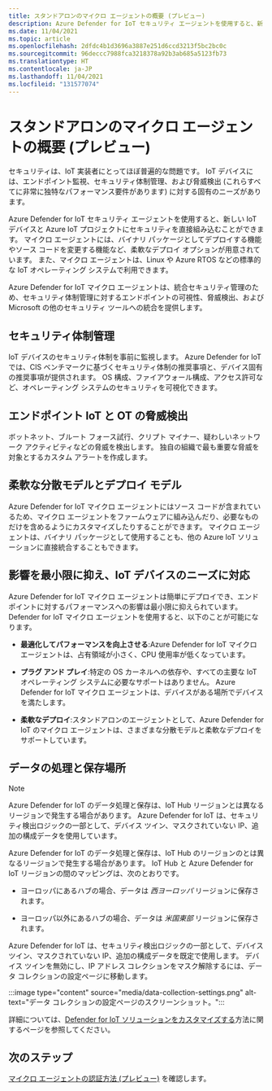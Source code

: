 ```yaml
---
title: スタンドアロンのマイクロ エージェントの概要 (プレビュー)
description: Azure Defender for IoT セキュリティ エージェントを使用すると、新しい IoT デバイスと Azure IoT プロジェクトにセキュリティを直接組み込むことができます。
ms.date: 11/04/2021
ms.topic: article
ms.openlocfilehash: 2dfdc4b1d3696a3887e251d6ccd3213f5bc2bc0c
ms.sourcegitcommit: 96deccc7988fca3218378a92b3ab685a5123fb73
ms.translationtype: HT
ms.contentlocale: ja-JP
ms.lasthandoff: 11/04/2021
ms.locfileid: "131577074"
---
```

# <a name="standalone-micro-agent-overview-preview"></a>スタンドアロンのマイクロ エージェントの概要 (プレビュー)

セキュリティは、IoT 実装者にとってほぼ普遍的な問題です。 IoT デバイスには、エンドポイント監視、セキュリティ体制管理、および脅威検出 (これらすべてに非常に独特なパフォーマンス要件があります) に対する固有のニーズがあります。

Azure Defender for IoT セキュリティ エージェントを使用すると、新しい IoT デバイスと Azure IoT プロジェクトにセキュリティを直接組み込むことができます。 マイクロ エージェントには、バイナリ パッケージとしてデプロイする機能やソース コードを変更する機能など、柔軟なデプロイ オプションが用意されています。 また、マイクロ エージェントは、Linux や Azure RTOS などの標準的な IoT オペレーティング システムで利用できます。

Azure Defender for IoT マイクロ エージェントは、統合セキュリティ管理のため、セキュリティ体制管理に対するエンドポイントの可視性、脅威検出、および Microsoft の他のセキュリティ ツールへの統合を提供します。

## <a name="security-posture-management"></a>セキュリティ体制管理

IoT デバイスのセキュリティ体制を事前に監視します。 Azure Defender for IoT では、CIS ベンチマークに基づくセキュリティ体制の推奨事項と、デバイス固有の推奨事項が提供されます。 OS 構成、ファイアウォール構成、アクセス許可など、オペレーティング システムのセキュリティを可視化できます。

## <a name="endpoint-iot-and-ot-threat-detection"></a>エンドポイント IoT と OT の脅威検出

ボットネット、ブルート フォース試行、クリプト マイナー、疑わしいネットワーク アクティビティなどの脅威を検出します。 独自の組織で最も重要な脅威を対象とするカスタム アラートを作成します。

## <a name="flexible-distribution-and-deployment-models"></a>柔軟な分散モデルとデプロイ モデル

Azure Defender for IoT マイクロ エージェントにはソース コードが含まれているため、マイクロ エージェントをファームウェアに組み込んだり、必要なものだけを含めるようにカスタマイズしたりすることができます。 マイクロ エージェントは、バイナリ パッケージとして使用することも、他の Azure IoT ソリューションに直接統合することもできます。

## <a name="meets-the-needs-of-your-iot-devices-with-minimal-impact"></a>影響を最小限に抑え、IoT デバイスのニーズに対応

Azure Defender for IoT マイクロ エージェントは簡単にデプロイでき、エンドポイントに対するパフォーマンスへの影響は最小限に抑えられています。 Defender for IoT マイクロ エージェントを使用すると、以下のことが可能になります。

- **最適化してパフォーマンスを向上させる**:Azure Defender for IoT マイクロ エージェントは、占有領域が小さく、CPU 使用率が低くなっています。  

- **プラグ アンド プレイ**:特定の OS カーネルへの依存や、すべての主要な IoT オペレーティング システムに必要なサポートはありません。 Azure Defender for IoT マイクロ エージェントは、デバイスがある場所でデバイスを満たします。

- **柔軟なデプロイ**:スタンドアロンのエージェントとして、Azure Defender for IoT のマイクロ エージェントは、さまざまな分散モデルと柔軟なデプロイをサポートしています。

## <a name="data-processing-and-residency"></a>データの処理と保存場所

> [!Note]
> Azure Defender for IoT のデータ処理と保存は、IoT Hub リージョンとは異なるリージョンで発生する場合があります。 Azure Defender for IoT は、セキュリティ検出ロジックの一部として、デバイス ツイン、マスクされていない IP、追加の構成データを使用しています。

Azure Defender for IoT のデータ処理と保存は、IoT Hub のリージョンのとは異なるリージョンで発生する場合があります。 IoT Hub と Azure Defender for IoT リージョンの間のマッピングは、次のとおりです。

- ヨーロッパにあるハブの場合、データは *西ヨーロッパ* リージョンに保存されます。

- ヨーロッパ以外にあるハブの場合、データは *米国東部* リージョンに保存されます。

Azure Defender for IoT は、セキュリティ検出ロジックの一部として、デバイス ツイン、マスクされていない IP、追加の構成データを既定で使用します。 デバイス ツインを無効にし、IP アドレス コレクションをマスク解除するには、データ コレクションの設定ページに移動します。

:::image type="content" source="media/data-collection-settings.png" alt-text="データ コレクションの設定ページのスクリーンショット。":::

詳細については、[Defender for IoT ソリューションをカスタマイズする](concept-micro-agent-configuration.md)方法に関するページを参照してください。

## <a name="next-steps"></a>次のステップ

[マイクロ エージェントの認証方法 (プレビュー)](concept-security-agent-authentication.md) を確認します。

